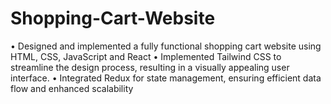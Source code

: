 # Shopping-Cart-Website
 •  Designed and implemented a fully functional shopping cart website using HTML, CSS, JavaScript and React
 • Implemented Tailwind CSS to streamline the design process, resulting in a visually appealing user interface.
 • Integrated Redux for state management, ensuring efficient data flow and enhanced scalability
